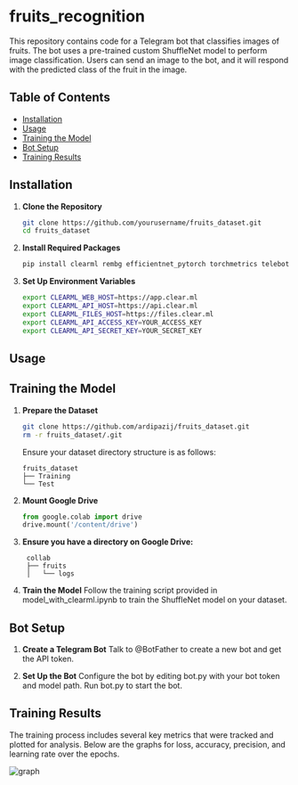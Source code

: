 # fruits_recognition

This repository contains code for a Telegram bot that classifies images of fruits. The bot uses a pre-trained custom ShuffleNet model to perform image classification. Users can send an image to the bot, and it will respond with the predicted class of the fruit in the image.

## Table of Contents
- [Installation](#installation)
- [Usage](#usage)
- [Training the Model](#training-the-model)
- [Bot Setup](#bot-setup)
- [Training Results](#training-results)

## Installation

1. **Clone the Repository**
   ```bash
   git clone https://github.com/yourusername/fruits_dataset.git
   cd fruits_dataset
2. **Install Required Packages**
   ```bash
   pip install clearml rembg efficientnet_pytorch torchmetrics telebot tqdm
3. **Set Up Environment Variables**
   ```bash
   export CLEARML_WEB_HOST=https://app.clear.ml
   export CLEARML_API_HOST=https://api.clear.ml
   export CLEARML_FILES_HOST=https://files.clear.ml
   export CLEARML_API_ACCESS_KEY=YOUR_ACCESS_KEY
   export CLEARML_API_SECRET_KEY=YOUR_SECRET_KEY
## Usage

## Training the Model

1. **Prepare the Dataset**
   ```bash
   git clone https://github.com/ardipazij/fruits_dataset.git
   rm -r fruits_dataset/.git
   ```
   Ensure your dataset directory structure is as follows:
   ```
   fruits_dataset
   ├── Training
   └── Test
   ```
2. **Mount Google Drive**
   ```python
   from google.colab import drive
   drive.mount('/content/drive')

3. **Ensure you have a directory on Google Drive:**
   ```
    collab
    ├── fruits
    │   └── logs
   ```
4. **Train the Model**
    Follow the training script provided in model_with_clearml.ipynb to train the ShuffleNet model on your dataset.

## Bot Setup

1. **Create a Telegram Bot**
        Talk to @BotFather to create a new bot and get the API token.

2. **Set Up the Bot**
    Configure the bot by editing bot.py with your bot token and model path. Run bot.py to start the bot.

## Training Results

The training process includes several key metrics that were tracked and plotted for analysis. Below are the graphs for loss, accuracy, precision, and learning rate over the epochs.

![graph](images/grahs.png)
